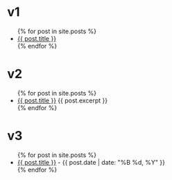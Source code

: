 # v1
<ul>
{% for post in site.posts %}
    <li><a href="{{ post.url }}">{{ post.title }}</a></li>
{% endfor %}
</ul>

# v2 
<ul>
{% for post in site.posts %}
  <li>
    <a href="{{ post.url }}">{{ post.title }}</a>
    {{ post.excerpt }}
  </li>
{% endfor %}
</ul>

# v3
<ul>
{% for post in site.posts %}
  <li>
    <a href="{{ post.url }}">{{ post.title }}</a> - {{ post.date | date: "%B %d, %Y" }}
  </li>
{% endfor %}
</ul>

